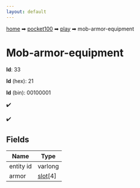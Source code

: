 ```yaml
---
layout: default
---
```


[home](/) ➡ [pocket100](/protocol/pocket100) ➡ [play](/protocol/pocket100/play) ➡ mob-armor-equipment

# Mob-armor-equipment

**Id**: 33

**Id** (hex): 21

**Id** (bin): 00100001

✔️

✔️

## Fields

Name | Type
---|---
entity id | varlong
armor | [slot](/protocol/pocket100/types/slot)[4]

